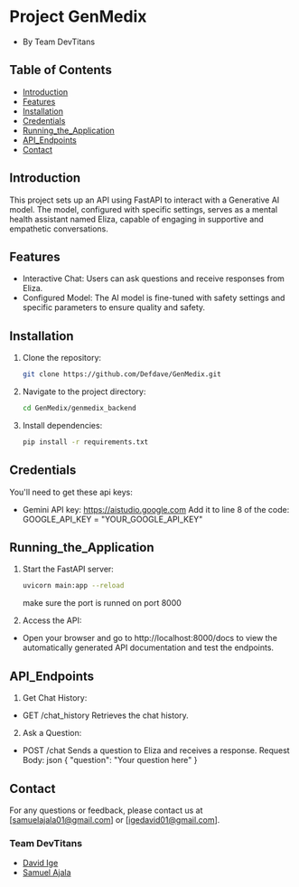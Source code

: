 # Project GenMedix
- By Team DevTitans

## Table of Contents
- [Introduction](#introduction)
- [Features](#features)
- [Installation](#installation)
- [Credentials](#credentials)
- [Running_the_Application](#running_the_application)
- [API_Endpoints](#api_endpoints)
- [Contact](#contact)

## Introduction
This project sets up an API using FastAPI to interact with a Generative AI model. The model, configured with specific settings, serves as a mental health assistant named Eliza, capable of engaging in supportive and empathetic conversations.

## Features
- Interactive Chat: Users can ask questions and receive responses from Eliza.
- Configured Model: The AI model is fine-tuned with safety settings and specific parameters to ensure quality and safety.

## Installation
1. Clone the repository:
    ```bash
    git clone https://github.com/Defdave/GenMedix.git
    ```
2. Navigate to the project directory:
    ```bash
    cd GenMedix/genmedix_backend
    ```
3. Install dependencies:
    ```bash
    pip install -r requirements.txt
    ```


## Credentials
You'll need to get these api keys:
- Gemini API key: https://aistudio.google.com
Add it to line 8 of the code:
GOOGLE_API_KEY = "YOUR_GOOGLE_API_KEY"

## Running_the_Application
1. Start the FastAPI server:
    ```bash
    uvicorn main:app --reload
    ```
    make sure the port is runned on port 8000

2. Access the API:
- Open your browser and go to http://localhost:8000/docs to view the automatically generated API documentation and test the endpoints.


## API_Endpoints
1. Get Chat History:

- GET /chat_history
Retrieves the chat history.

2. Ask a Question:

- POST /chat
Sends a question to Eliza and receives a response.
Request Body:
json
{
  "question": "Your question here"
}


## Contact
For any questions or feedback, please contact us at [samuelajala01@gmail.com] or [igedavid01@gmail.com].

### Team DevTitans
- [David Ige](!https://github.com/defdave)
- [Samuel Ajala](https://github.com/samuelajala01)
